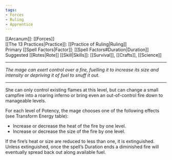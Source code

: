 ```yaml
---
tags:
- Forces
- Ruling
- Apprentice
---
```


[[Arcanum]]: [[Forces]]\
[[The 13 Practices|Practice]]: [[Practice of Ruling|Ruling]]\
Primary [[Spell Factors|Factor]]: [[Spell Factors#Duration|Duration]]\
Suggested [[Rotes|Rote]] [[Skill|Skills]]: [[Survival]], [[Crafts]], [[Science]]

---

_The mage can exert control over a fire, fuelling it to increase its size and intensity or depriving it of fuel to snuff it out._

---

She can only control existing flames at this level, but can change a small campfire into a roaring inferno or bring even an out-of-control fire down to manageable levels.

For each level of Potency, the mage chooses one of the following effects (see Transform Energy table):
- Increase or decrease the heat of the fire by one level.
- Increase or decrease the size of the fire by one level.

If the fire’s heat or size are reduced to less than one, it is extinguished.\
Unless extinguished, once the spell’s Duration ends a diminished fire will eventually spread back out along available fuel.